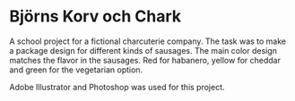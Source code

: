 # Björns Korv och Chark

A school project for a fictional charcuterie company. The task was to make a package design for different kinds of sausages. The main color design matches the flavor in the sausages. Red for habanero, yellow for cheddar and green for the vegetarian option.

Adobe Illustrator and Photoshop was used for this project. 
